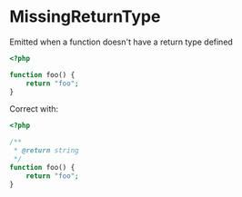 # MissingReturnType

Emitted when a function doesn't have a return type defined

```php
<?php

function foo() {
    return "foo";
}
```

Correct with:

```php
<?php

/**
 * @return string 
 */
function foo() {
    return "foo";
}
```
